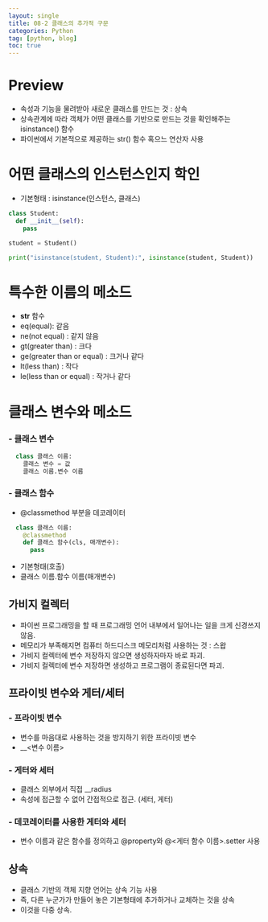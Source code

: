 ```yaml
---
layout: single
title: 08-2 클래스의 추가적 구문
categories: Python
tag: [python, blog]
toc: true
---
```


# Preview
- 속성과 기능을 물려받아 새로운 클래스를 만드는 것 : 상속
- 상속관계에 따라 객체가 어떤 클래스를 기반으로 만드는 것을 확인해주는 isinstance() 함수
- 파이썬에서 기본적으로 제공하는 str() 함수 혹으느 연산자 사용

# 어떤 클래스의 인스턴스인지 학인
- 기본형태 : isinstance(인스턴스, 클래스)

```python
class Student:
  def __init__(self):
    pass

student = Student()

print("isinstance(student, Student):", isinstance(student, Student))
```

# 특수한 이름의 메소드
- __str__ 함수
- eq(equal): 같음
- ne(not equal) : 같지 않음
- gt(greater than) : 크다
- ge(greater than or equal) : 크거나 같다
- lt(less than) : 작다
- le(less than or equal) : 작거나 같다

# 클래스 변수와 메소드

### - 클래스 변수

```python
  class 클래스 이름:
    클래스 변수 = 값
    클래스 이름.변수 이름  
```

### - 클래스 함수
- @classmethod 부분을 데코레이터

```python
  class 클래스 이름:
    @classmethod
    def 클래스 함수(cls, 매개변수):
      pass
```
 - 기본형태(호출)
 - 클래스 이름.함수 이름(매개변수)
 
 ## 가비지 컬렉터
 -  파이썬 프로그래밍을 할 때 프로그래밍 언어 내부에서 일어나는 일을 크게 신경쓰지 않음.
 -  메모리가 부족해지면 컴퓨터 하드디스크 메모리처럼 사용하는 것 : 스왑
 -  가비지 컬렉터에 변수 저장하지 않으면 생성하자마자 바로 파괴.
 -  가비지 컬렉터에 변수 저장하면 생성하고 프로그램이 종료된다면 파괴.
 
 ## 프라이빗 변수와 게터/세터

 ### - 프라이빗 변수
- 변수를 마음대로 사용하는 것을 방지하기 위한 프라이빗 변수
- __<변수 이름> 

 ### - 게터와 세터
- 클래스 외부에서 직접 __radius 
- 속성에 접근할 수 없어 간접적으로 접근. (세터, 게터)

 ### - 데코레이터를 사용한 게터와 세터
  - 변수 이름과 같은 함수를 정의하고 @property와 @<게터 함수 이름>.setter 사용

## 상속
- 클래스 기반의 객체 지향 언어는 상속 기능 사용
- 즉, 다른 누군가가 만들어 놓은 기본형태에 추가하거나 교체하는 것을 상속
- 이것을 다중 상속.
